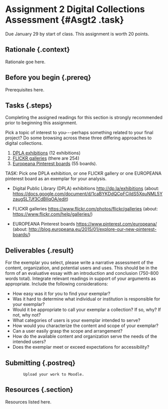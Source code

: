 # Assignment 2 Digital Collections Assessment {#Asgt2 .task}

Due January 29 by start of class. This assignment is worth 20 points.

## Rationale {.context}

Rationale goe here.

## Before you begin {.prereq}

Prerequisites here.

## Tasks {.steps}  

Completing the assigned readings for this section is strongly
recommended prior to beginning this assignment. 

Pick a topic of interest to you---perhaps something related to your final project? 
Do some browsing across these three differing approaches to digital collections.
 
 1. [DPLA exhibitions](http://dp.la/exhibitions) (12 exhibitions) 
 2. [FLICKR galleries](https://www.flickr.com/photos/flickr/galleries) (there are 254) 
 3. [Europeana Pinterest boards](https://www.pinterest.com/europeana/) (55 boards).

TASK: Pick one DPLA exhibition, or one FLICKR gallery or one 
EUROPEANA pinterest board  as an exemplar for your analysis.

 - Digital Public Library (DPLA) exhibitions <http://dp.la/exhibitions>
   (about: <https://docs.google.com/document/d/1caBYKDdQCpFCildS5XquNML5YzaugSL7Jf3CdBIIqOA/edit>)

 - FLICKR galleries <https://www.flickr.com/photos/flickr/galleries>
   (about: <https://www.flickr.com/help/galleries/>)

 - EUROPEANA Pinterest boards <https://www.pinterest.com/europeana/>
   (about: <http://blog.europeana.eu/2015/01/explore-our-new-pinterest-boards/>)

## Deliverables {.result}

For the exemplar you select, please write a narrative assessment of the content, 
organization, and potential users and uses. This should be in the form of an 
evaluative essay with an introduction and conclusion (750-800 words total). 
Integrate relevant readings in support of your arguments as appropriate.
Include the following considerations:

 - How easy was it for you to find your exemplar? 
 - Was it hard to determine what individual or institution is responsible for your exemplar?
 - Would it be appropriate to call your exemplar a collection? If so, why? If not, why not?
 - What categories of users is your exemplar intended to serve?
 - How would you characterize the content and scope of your exemplar? 
 - Can a user easily grasp the scope and arrangement? 
 - How do the available content and organization serve the needs of the intended users? 
  - Does the exemplar meet or exceed expectations for accessibility?

## Submitting {.postreq}
 
            Upload your work to Moodle. 
			
## Resources {.section}

Resources listed here.
